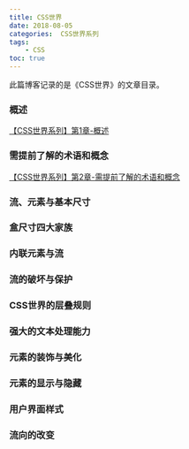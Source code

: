 ```yaml
---
title: CSS世界
date: 2018-08-05
categories:  CSS世界系列
tags:
    - CSS
toc: true
---
```

此篇博客记录的是《CSS世界》的文章目录。

<!--more-->

### 概述
[【CSS世界系列】第1章-概述](https://wang-qingqing.github.io/2018/08/08/%E3%80%90CSS%E4%B8%96%E7%95%8C%E3%80%91%E7%AC%AC1%E7%AB%A0-%E6%A6%82%E8%BF%B0/)

### 需提前了解的术语和概念
[【CSS世界系列】第2章-需提前了解的术语和概念](https://wang-qingqing.github.io/2018/08/12/%E3%80%90CSS%E4%B8%96%E7%95%8C%E7%B3%BB%E5%88%97%E3%80%91%E7%AC%AC2%E7%AB%A0-/)

### 流、元素与基本尺寸

### 盒尺寸四大家族

### 内联元素与流

### 流的破坏与保护

### CSS世界的层叠规则

### 强大的文本处理能力

### 元素的装饰与美化

### 元素的显示与隐藏

### 用户界面样式

### 流向的改变